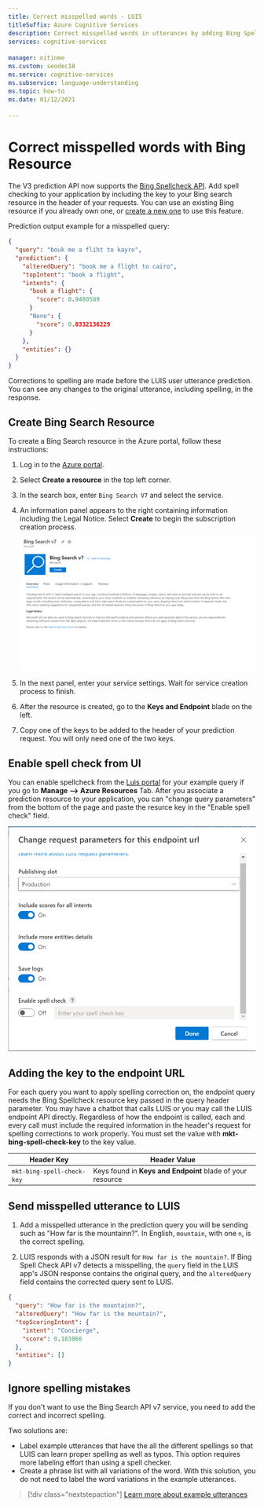 ```yaml
---
title: Correct misspelled words - LUIS
titleSuffix: Azure Cognitive Services
description: Correct misspelled words in utterances by adding Bing Spell Check API V7 to LUIS endpoint queries.
services: cognitive-services

manager: nitinme
ms.custom: seodec18
ms.service: cognitive-services
ms.subservice: language-understanding
ms.topic: how-to
ms.date: 01/12/2021

---
```


# Correct misspelled words with Bing Resource

The V3 prediction API now supports the [Bing Spellcheck API](https://docs.microsoft.com/bing/search-apis/bing-spell-check/overview). Add spell checking to your application by including the key to your Bing search resource in the header of your requests. You can use an existing Bing resource if you already own one, or [create a new one](https://portal.azure.com/#create/Microsoft.BingSearch) to use this feature. 

Prediction output example for a misspelled query:

```json
{
  "query": "bouk me a fliht to kayro",
  "prediction": {
    "alteredQuery": "book me a flight to cairo",
    "topIntent": "book a flight",
    "intents": {
      "book a flight": {
        "score": 0.9480589
      }
      "None": {
        "score": 0.0332136229
      }
    },
    "entities": {}
  }
}
```

Corrections to spelling are made before the LUIS user utterance prediction. You can see any changes to the original utterance, including spelling, in the response.

## Create Bing Search Resource

To create a Bing Search resource in the Azure portal, follow these instructions:

1. Log in to the [Azure portal](https://portal.azure.com).

2. Select **Create a resource** in the top left corner.

3. In the search box, enter `Bing Search V7` and select the service.

4. An information panel appears to the right containing information including the Legal Notice. Select **Create** to begin the subscription creation process.

    ![Bing Spell Check API V7 resource](./media/luis-tutorial-bing-spellcheck/bing-search-resource-portal.png)

5. In the next panel, enter your service settings. Wait for service creation process to finish.

6. After the resource is created, go to the **Keys and Endpoint** blade on the left. 

7. Copy one of the keys to be added to the header of your prediction request. You will only need one of the two keys.

<!--
## Using the key in LUIS test panel
There are two places in LUIS to use the key. The first is in the [test panel](luis-interactive-test.md#view-bing-spell-check-corrections-in-test-panel). The key isn't saved into LUIS but instead is a session variable. You need to set the key every time you want the test panel to apply the Bing Spell Check API v7 service to the utterance. See [instructions](luis-interactive-test.md#view-bing-spell-check-corrections-in-test-panel) in the test panel for setting the key.
-->
## Enable spell check from UI 
You can enable spellcheck from the [Luis portal](www.luis.ai) for your example query if you go to **Manage --> Azure Resources** Tab. After you associate a prediction resource to your application, you can "change query parameters" from the bottom of the page and paste the resurce key in the "Enable spell check" field.
    
   ![Enable spell check](./media/luis-tutorial-bing-spellcheck/spellcheck-query-params.png)

## Adding the key to the endpoint URL
For each query you want to apply spelling correction on, the endpoint query needs the Bing Spellcheck resource key passed in the query header parameter. You may have a chatbot that calls LUIS or you may call the LUIS endpoint API directly. Regardless of how the endpoint is called, each and every call must include the required information in the header's request for spelling corrections to work properly. You must set the value with **mkt-bing-spell-check-key** to the key value.

|Header Key|Header Value|
|--|--|
|`mkt-bing-spell-check-key`|Keys found in **Keys and Endpoint** blade of your resource|

## Send misspelled utterance to LUIS
1. Add a misspelled utterance in the prediction query you will be sending such as "How far is the mountainn?". In English, `mountain`, with one `n`, is the correct spelling.

2. LUIS responds with a JSON result for `How far is the mountain?`. If Bing Spell Check API v7 detects a misspelling, the `query` field in the LUIS app's JSON response contains the original query, and the `alteredQuery` field contains the corrected query sent to LUIS.

```json
{
  "query": "How far is the mountainn?",
  "alteredQuery": "How far is the mountain?",
  "topScoringIntent": {
    "intent": "Concierge",
    "score": 0.183866
  },
  "entities": []
}
```

## Ignore spelling mistakes

If you don't want to use the Bing Search API v7 service, you need to add the correct and incorrect spelling.

Two solutions are:

* Label example utterances that have the all the different spellings so that LUIS can learn proper spelling as well as typos. This option requires more labeling effort than using a spell checker.
* Create a phrase list with all variations of the word. With this solution, you do not need to label the word variations in the example utterances.


> [!div class="nextstepaction"]
> [Learn more about example utterances](./luis-how-to-add-entities.md)
